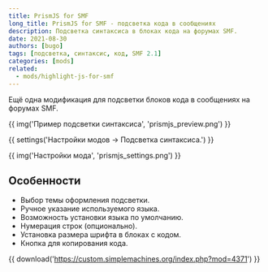 ```yaml
---
title: PrismJS for SMF
long_title: PrismJS for SMF - подсветка кода в сообщениях
description: Подсветка синтаксиса в блоках кода на форумах SMF.
date: 2021-08-30
authors: [bugo]
tags: [подсветка, синтаксис, код, SMF 2.1]
categories: [mods]
related:
  - mods/highlight-js-for-smf
---
```


Ещё одна модификация для подсветки блоков кода в сообщениях на форумах SMF.

<!-- more -->

{{ img('Пример подсветки синтаксиса', 'prismjs_preview.png') }}

{{ settings('Настройки модов → Подсветка синтаксиса.') }}

{{ img('Настройки мода', 'prismjs_settings.png') }}

## Особенности

* Выбор темы оформления подсветки.
* Ручное указание используемого языка.
* Возможность установки языка по умолчанию.
* Нумерация строк (опционально).
* Установка размера шрифта в блоках с кодом.
* Кнопка для копирования кода.

{{ download('https://custom.simplemachines.org/index.php?mod=4371') }}
